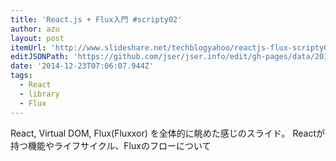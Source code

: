 ```yaml
---
title: 'React.js + Flux入門 #scripty02'
author: azu
layout: post
itemUrl: 'http://www.slideshare.net/techblogyahoo/reactjs-flux-scripty02'
editJSONPath: 'https://github.com/jser/jser.info/edit/gh-pages/data/2014/12/index.json'
date: '2014-12-23T07:06:07.944Z'
tags:
  - React
  - library
  - Flux
---
```

React, Virtual DOM, Flux(Fluxxor) を全体的に眺めた感じのスライド。 Reactが持つ機能やライフサイクル、Fluxのフローについて
